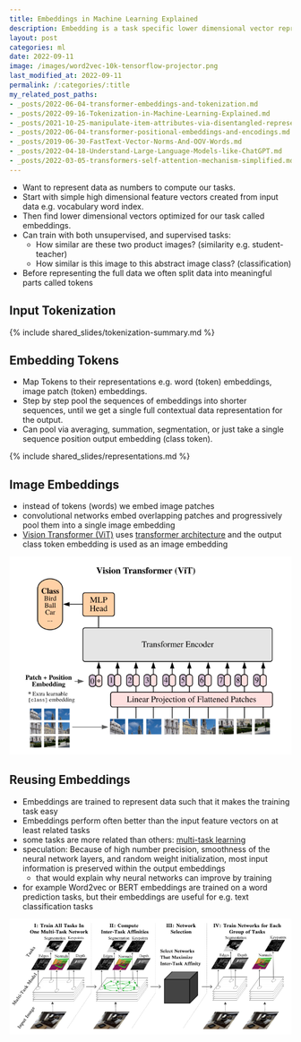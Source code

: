 ```yaml
---
title: Embeddings in Machine Learning Explained
description: Embedding is a task specific lower dimensional vector representation of data like a word, image, document, or an user.
layout: post
categories: ml
date: 2022-09-11
image: /images/word2vec-10k-tensorflow-projector.png
last_modified_at: 2022-09-11
permalink: /:categories/:title
my_related_post_paths:
- _posts/2022-06-04-transformer-embeddings-and-tokenization.md
- _posts/2022-09-16-Tokenization-in-Machine-Learning-Explained.md
- _posts/2021-10-25-manipulate-item-attributes-via-disentangled-representation.md
- _posts/2022-06-04-transformer-positional-embeddings-and-encodings.md
- _posts/2019-06-30-FastText-Vector-Norms-And-OOV-Words.md
- _posts/2022-04-18-Understand-Large-Language-Models-like-ChatGPT.md
- _posts/2022-03-05-transformers-self-attention-mechanism-simplified.md
---
```




- Want to represent data as numbers to compute our tasks.
- Start with simple high dimensional feature vectors created from input data e.g. vocabulary word index.
- Then find lower dimensional vectors optimized for our task called embeddings.
- Can train with both unsupervised, and supervised tasks:
  - How similar are these two product images? (similarity e.g. student-teacher)
  - How similar is this image to this abstract image class? (classification)
- Before representing the full data we often split data into meaningful parts called tokens


## Input Tokenization

{% include shared_slides/tokenization-summary.md %}


## Embedding Tokens
- Map Tokens to their representations e.g. word (token) embeddings, image patch (token) embeddings.
- Step by step pool the sequences of embeddings into shorter sequences, until we get a single full contextual data representation for the output.
- Can pool via averaging, summation, segmentation, or just take a single sequence position output embedding (class token).


{% include shared_slides/representations.md %}


## Image Embeddings
- instead of tokens (words) we embed image patches
- convolutional networks embed overlapping patches and progressively pool them into a single image embedding
- [Vision Transformer (ViT)](https://arxiv.org/pdf/2010.11929.pdf) uses [transformer architecture](/ml/transformers-self-attention-mechanism-simplified) and the output class token embedding is used as an image embedding

![vision transformer (ViT) architecture](/images/vision-transformer-vit-architecture.png)


## Reusing Embeddings
- Embeddings are trained to represent data such that it makes the training task easy
- Embeddings perform often better than the input feature vectors on at least related tasks
- some tasks are more related than others: [multi-task learning](https://ai.googleblog.com/2021/10/deciding-which-tasks-should-train.html)
- speculation: Because of high number precision, smoothness of the neural network layers, and random weight initialization, most input information is preserved within the output embeddings
  - that would explain why neural networks can improve by training
- for example Word2vec or BERT embeddings are trained on a word prediction tasks, but their embeddings are useful for e.g. text classification tasks
 
![inter-task affinity for multi-task learning task grouping](/images/disentangle-multi-task.png)
